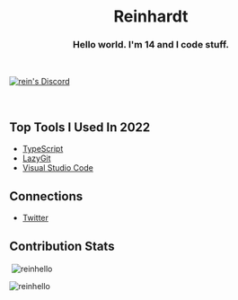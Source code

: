 <h1 align="center">Reinhardt</h1>
<h3 align="center">Hello world. I'm 14 and I code stuff.</h3>
<br>
<p><a href="https://discord.gg/fmxR8hUPSw" target="_blank"><img align="center" src="https://discord.com/api/guilds/754910336544538655/widget.png?style=shield" alt="rein's Discord"></a></p>
<br>

## Top Tools I Used In 2022

- [TypeScript](https://www.typescriptlang.org)
- [LazyGit](https://github.com/jesseduffield/lazygit)
- [Visual Studio Code](https://code.visualstudio.com)

## Connections

- [Twitter](https://twitter.com/reinhello_)

## Contribution Stats

<p>&nbsp;<img align="center" src="https://github-readme-stats.vercel.app/api?username=reinhello&show_icons=true&theme=dark&locale=en" alt="reinhello" /></p>

<p><img align="center" src="https://github-readme-streak-stats.herokuapp.com/?user=reinhello&theme=dark" alt="reinhello" /></p>
